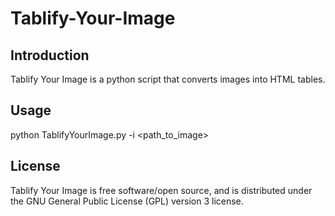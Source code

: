 Tablify-Your-Image
==================

Introduction
------------

Tablify Your Image is a python script that converts images into HTML tables.

Usage
-----

python TablifyYourImage.py -i <path_to_image>

License
-------

Tablify Your Image is free software/open source, and is distributed under the GNU General Public License (GPL) version 3 license.
